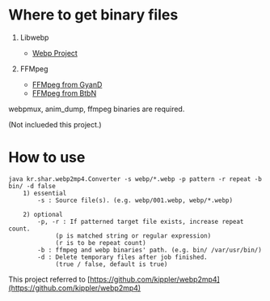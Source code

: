 Where to get binary files
=========================== 
1) Libwebp
    - [Webp Project](https://developers.google.com/speed/webp/docs/precompiled "Webp Project")


2) FFMpeg
    - [FFMpeg from GyanD](https://github.com/GyanD/codexffmpeg/releases "FFMpeg from GyanD")
    - [FFMpeg from BtbN](https://github.com/BtbN/FFmpeg-Builds/releases "FFMpeg from BtbN")

webpmux, anim_dump, ffmpeg binaries are required.

(Not inclueded this project.)

How to use
=========================== 
    java kr.shar.webp2mp4.Converter -s webp/*.webp -p pattern -r repeat -b bin/ -d false
        1) essential
            -s : Source file(s). (e.g. webp/001.webp, webp/*.webp)

        2) optional
            -p, -r : If patterned target file exists, increase repeat count.
                 (p is matched string or regular expression)
                 (r is to be repeat count)
            -b : ffmpeg and webp binaries' path. (e.g. bin/ /var/usr/bin/)
            -d : Delete temporary files after job finished.
                 (true / false, default is true)

This project referred to [https://github.com/kippler/webp2mp4](https://github.com/kippler/webp2mp4)